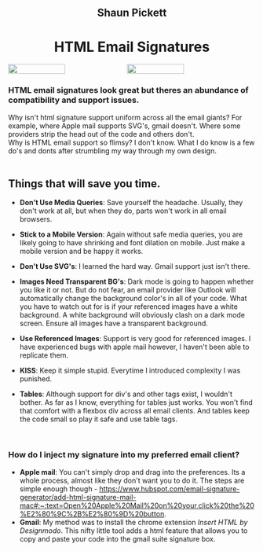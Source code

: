 

<h2 align='center' color='#f4a301;'>
Shaun  Pickett
</h2>
<h1 align='center'> HTML Email Signatures  </h1>

<div style='display: flex; gap:0'>
<img src='https://res.cloudinary.com/dyneqi48f/image/upload/v1696125706/light-mode-signature_c50rry.png' 
  alt='' width='48%'/>
<img src='https://res.cloudinary.com/dyneqi48f/image/upload/v1696125706/dark-mode-signature_pidmq5.png' 
  alt='' width='48%'/>
</div>

<h3>HTML email signatures look great but theres an abundance of compatibility and support issues.  </h3>

<p>Why isn't html signature support uniform across all the email giants?
  For example, where Apple mail supports SVG's, gmail doesn't. 
  Where some providers strip the head out of the code and others don't. <br>
  Why is HTML email support so flimsy? I don't know. What I do know is a few do's and donts after strumbling my way through my own design. 
  <br>
  <br> 
  <h2>Things that will save you time. </h2>

 - <strong>Don't Use Media Queries</strong>: Save yourself the headache. Usually, they don't work at all, but when they do, parts won't work in all email browsers. <br> 

 - <strong>Stick to a Mobile Version</strong>: Again without safe media queries, you are likely going to have shrinking and font dilation on mobile. Just make a mobile version and be happy it works. <br>

 - <strong>Don't Use SVG's</strong>:  I learned the hard way. Gmail support just isn't there. <br>
 - <strong>Images Need Transparent BG's</strong>: Dark mode is going to happen whether you like it or not. But do not fear, an email provider like Outlook will automatically change the background color's in all of your code. What you have to watch out for is if your referenced images have a white background. A white background will obviously clash on a dark mode screen. Ensure all images have a transparent background. 
 - <strong>Use Referenced Images</strong>: Support is very good for referenced images. I have experienced bugs with apple mail however, I haven't been able to replicate them. 
 - <strong>KISS</strong>: Keep it simple stupid. Everytime I introduced complexity I was punished.
 - <strong>Tables</strong>: Although support for div's and other tags exist, I wouldn't bother. As far as I know, everything for tables just works. You won't find that comfort with a flexbox div across all email clients. And tables keep the code small so play it safe and use table tags. 
</p>
<br>
<h3>How do I inject my signature into my preferred email client? </h3>

 - <strong>Apple mail</strong>: You can't simply drop and drag into the preferences. Its a whole process, almost like they don't want you to do it. The steps are simple enough though - https://www.hubspot.com/email-signature-generator/add-html-signature-mail-mac#:~:text=Open%20Apple%20Mail%20on%20your,click%20the%20%E2%80%9C%2B%E2%80%9D%20button. 
 - <strong>Gmail</strong>: My method was to install the chrome extension <i>Insert HTML by Designmodo</i>. This nifty little tool adds a html feature that allows you to copy and paste your code into the gmail suite signature box. 
